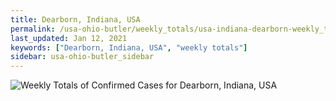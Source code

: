 ```yaml
---
title: Dearborn, Indiana, USA
permalink: /usa-ohio-butler/weekly_totals/usa-indiana-dearborn-weekly_totals.html
last_updated: Jan 12, 2021
keywords: ["Dearborn, Indiana, USA", "weekly totals"]
sidebar: usa-ohio-butler_sidebar
---
```


![Weekly Totals of Confirmed Cases for Dearborn, Indiana, USA](/covid_tracker/images/graphs/usa-indiana-dearborn-weekly_totals_graph.png)
